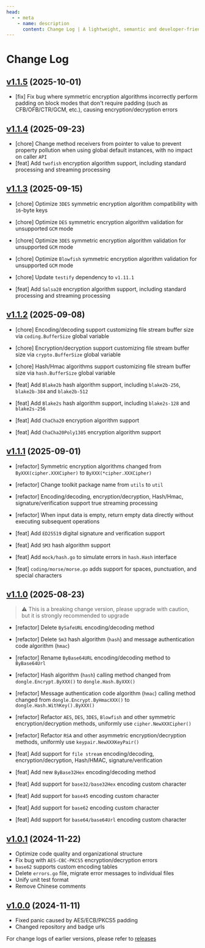 ```yaml
---
head:
  - - meta
    - name: description
      content: Change Log | A lightweight, semantic and developer-friendly golang encoding & crypto library
---
```


# Change Log
## [v1.1.5](https://github.com/dromara/dongle/compare/v1.1.4...v1.1.5) (2025-10-01)

* [fix] Fix bug where symmetric encryption algorithms incorrectly perform padding on block modes that don't require padding (such as CFB/OFB/CTR/GCM, etc.), causing encryption/decryption errors

## [v1.1.4](https://github.com/dromara/dongle/compare/v1.1.3...v1.1.4) (2025-09-23)

* [chore] Change method receivers from pointer to value to prevent property pollution when using global default instances, with no impact on caller `API`
* [feat] Add `twofish` encryption algorithm support, including standard processing and streaming processing

## [v1.1.3](https://github.com/dromara/dongle/compare/v1.1.2...v1.1.3) (2025-09-15)

* [chore] Optimize `3DES` symmetric encryption algorithm compatibility with `16`-byte keys
* [chore] Optimize `DES` symmetric encryption algorithm validation for unsupported `GCM` mode
* [chore] Optimize `3DES` symmetric encryption algorithm validation for unsupported `GCM` mode
* [chore] Optimize `Blowfish` symmetric encryption algorithm validation for unsupported `GCM` mode
* [chore] Update `testify` dependency to `v1.11.1`

* [feat] Add `Salsa20` encryption algorithm support, including standard processing and streaming processing

## [v1.1.2](https://github.com/dromara/dongle/compare/v1.1.1...v1.1.2) (2025-09-08)

* [chore] Encoding/decoding support customizing file stream buffer size via `coding.BufferSize` global variable
* [chore] Encryption/decryption support customizing file stream buffer size via `crypto.BufferSize` global variable
* [chore] Hash/Hmac algorithms support customizing file stream buffer size via `hash.BufferSize` global variable

* [feat] Add `Blake2b` hash algorithm support, including `blake2b-256`, `blake2b-384` and `blake2b-512`
* [feat] Add `Blake2s` hash algorithm support, including `blake2s-128` and `blake2s-256`
* [feat] Add `ChaCha20` encryption algorithm support
* [feat] Add `ChaCha20Poly1305` encryption algorithm support

## [v1.1.1](https://github.com/dromara/dongle/compare/v1.1.0...v1.1.1) (2025-09-01)

* [refactor] Symmetric encryption algorithms changed from `ByXXX(cipher.XXXCipher)` to `ByXXX(*cipher.XXXCipher)`
* [refactor] Change toolkit package name from `utils` to `util`
* [refactor] Encoding/decoding, encryption/decryption, Hash/Hmac, signature/verification support true streaming processing
* [refactor] When input data is empty, return empty data directly without executing subsequent operations

* [feat] Add `ED25519` digital signature and verification support
* [feat] Add `SM3` hash algorithm support
* [feat] Add `mock/hash.go` to simulate errors in `hash.Hash` interface
* [feat] `coding/morse/morse.go` adds support for spaces, punctuation, and special characters

## [v1.1.0](https://github.com/dromara/dongle/compare/v1.0.1...v1.1.0) (2025-08-23)
> ⚠️ This is a breaking change version, please upgrade with caution, but it is strongly recommended to upgrade

* [refactor] Delete `BySafeURL` encoding/decoding method
* [refactor] Delete `Sm3` hash algorithm (`hash`) and message authentication code algorithm (`hmac`)
* [refactor] Rename `ByBase64URL` encoding/decoding method to `ByBase64Url`
* [refactor] Hash algorithm (`hash`) calling method changed from `dongle.Encrypt.ByXXX()` to `dongle.Hash.ByXXX()`
* [refactor] Message authentication code algorithm (`hmac`) calling method changed from `dongle.Encrypt.ByHmacXXX()` to `dongle.Hash.WithKey().ByXXX()`
* [refactor] Refactor `AES`, `DES`, `3DES`, `Blowfish` and other symmetric encryption/decryption methods, uniformly use `cipher.NewXXXCipher()`
* [refactor] Refactor `RSA` and other asymmetric encryption/decryption methods, uniformly use `keypair.NewXXXKeyPair()`

* [feat] Add support for `file stream` encoding/decoding, encryption/decryption, Hash/HMAC, signature/verification
* [feat] Add new `ByBase32Hex` encoding/decoding method
* [feat] Add support for `base32/base32Hex` encoding custom character
* [feat] Add support for `base45` encoding custom character
* [feat] Add support for `base62` encoding custom character
* [feat] Add support for `base64/base64Url` encoding custom character

## [v1.0.1](https://github.com/dromara/dongle/compare/v1.0.0...v1.0.1) (2024-11-22)

* Optimize code quality and organizational structure
* Fix bug with `AES-CBC-PKCS5` encryption/decryption errors
* `base62` supports custom encoding tables
* Delete `errors.go` file, migrate error messages to individual files
* Unify unit test format
* Remove Chinese comments

## [v1.0.0](https://github.com/dromara/carbon/compare/v0.2.8...v1.0.0) (2024-11-11)

- Fixed panic caused by AES/ECB/PKCS5 padding
- Changed repository and badge urls

For change logs of earlier versions, please refer to <a href="https://github.com/dromara/dongle/releases" target="_blank" rel="noreferrer">releases</a>